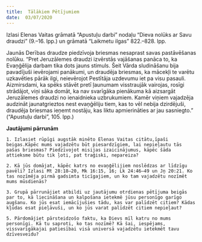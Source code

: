 ```yaml
---
title:  Tālākiem Pētījumiem
date:  03/07/2020
---
```


Izlasi Elenas Vaitas grāmatā “Apustuļu darbi” nodaļu “Dieva nolūks ar Savu draudzi” (9.–16. lpp.) un grāmatā “Laikmetu ilgas” 822.–828. lpp.

Jaunās Derības draudze piedzīvoja briesmas nesaprast savas pastāvēšanas nolūku. “Pret Jeruzālemes draudzi izvērstās vajāšanas panāca to, ka Evaņģēlija darbam tika dots jauns stimuls. Šeit Vārda sludināšanu bija pavadījuši ievērojami panākumi, un draudēja briesmas, ka mācekļi te varētu uzkavēties pārāk ilgi, neievērojot Pestītāja uzdevumu iet pa visu pasauli. Aizmirsdami, ka spēks stāvēt pretī ļaunumam visstraujāk vairojas, rosīgi strādājot, viņi sāka domāt, ka nav svarīgāka pienākuma kā aizsargāt Jeruzālemes draudzi no ienaidnieka uzbrukumiem. Kamēr viņiem vajadzēja audzināt jaunatgrieztos nest evaņģēliju tiem, kas to vēl nebija dzirdējuši, draudēja briesmas ieņemt nostāju, kas liktu apmierināties ar jau sasniegto.” (“Apustuļu darbi”, 105. lpp.)

**Jautājumi pārrunām**

`1.	Izlasiet rūpīgi augstāk minēto Elenas Vaitas citātu,īpaši beigas.Kāpēc mums vajadzētu būt piesardzīgiem, lai nepieļautu tās pašas briesmas? Piedzīvojot misijas izaicinājumus, kāpēc šāda attieksme būtu tik ļoti, pat traģiski, nepareiza?`

`2.	Kā jūs domājat, kāpēc katrs no evaņģēlijiem noslēdzas ar līdzīgu pavēli? Izlasi Mt 28:18–20, Mk 16:15, 16; Lk 24:46–49 un Jņ 20:21. Ko tas nozīmēja pirmā gadsimta ticīgajiem, un ko tam vajadzētu nozīmēt mums mūsdienās?`

`3.	Grupā pārrunājiet atbildi uz jautājumu otrdienas pētījuma beigās par to, kā liecināšana un kalpošana ietekmē jūsu personīgo garīgo augšanu. Ko jūs esat iemācījušies tādu, kas var palīdzēt citiem? Kādas kļūdas esat pieļāvuši, un ko jūs varat palīdzēt citiem nepieļaut?`

`5. Pārdomājiet pārsteidzošo faktu, ka Dievs mīl katru no mums personīgi. Kā tu saproti, ko tas nozīmē? Kā šai, iespējams, vissvarīgākajai patiesībai visā universā vajadzētu ietekmēt tavu dzīvesveidu?`